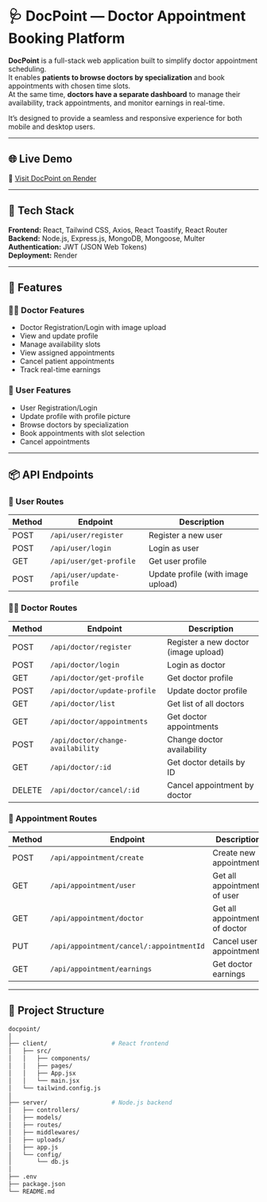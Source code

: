 # 🩺 DocPoint — Doctor Appointment Booking Platform

**DocPoint** is a full-stack web application built to simplify doctor appointment scheduling.  
It enables **patients to browse doctors by specialization** and book appointments with chosen time slots.  
At the same time, **doctors have a separate dashboard** to manage their availability, track appointments, and monitor earnings in real-time.

It’s designed to provide a seamless and responsive experience for both mobile and desktop users.

---

## 🌐 Live Demo

🔗 [Visit DocPoint on Render](https://docpoint.onrender.com/)

---

## 🧰 Tech Stack

**Frontend:** React, Tailwind CSS, Axios, React Toastify, React Router  
**Backend:** Node.js, Express.js, MongoDB, Mongoose, Multer  
**Authentication:** JWT (JSON Web Tokens)  
**Deployment:** Render

---

## 🔑 Features

### 👨‍⚕️ Doctor Features
- Doctor Registration/Login with image upload
- View and update profile
- Manage availability slots
- View assigned appointments
- Cancel patient appointments
- Track real-time earnings

### 👤 User Features
- User Registration/Login
- Update profile with profile picture
- Browse doctors by specialization
- Book appointments with slot selection
- Cancel appointments

---

## 📦 API Endpoints

### 👤 User Routes
| Method | Endpoint                   | Description                        |
|--------|----------------------------|------------------------------------|
| POST   | `/api/user/register`       | Register a new user                |
| POST   | `/api/user/login`          | Login as user                      |
| GET    | `/api/user/get-profile`    | Get user profile                   |
| POST   | `/api/user/update-profile` | Update profile (with image upload) |

### 👨‍⚕️ Doctor Routes
| Method | Endpoint                          | Description                          |
|--------|-----------------------------------|--------------------------------------|
| POST   | `/api/doctor/register`            | Register a new doctor (image upload) |
| POST   | `/api/doctor/login`               | Login as doctor                      |
| GET    | `/api/doctor/get-profile`         | Get doctor profile                   |
| POST   | `/api/doctor/update-profile`      | Update doctor profile                |
| GET    | `/api/doctor/list`                | Get list of all doctors              |
| GET    | `/api/doctor/appointments`        | Get doctor appointments              |
| POST   | `/api/doctor/change-availability` | Change doctor availability           |
| GET    | `/api/doctor/:id`                 | Get doctor details by ID             |
| DELETE | `/api/doctor/cancel/:id`          | Cancel appointment by doctor         |

### 📅 Appointment Routes
| Method | Endpoint                                  | Description                    |
|--------|-------------------------------------------|--------------------------------|
| POST   | `/api/appointment/create`                 | Create new appointment         |
| GET    | `/api/appointment/user`                   | Get all appointments of user   |
| GET    | `/api/appointment/doctor`                 | Get all appointments of doctor |
| PUT    | `/api/appointment/cancel/:appointmentId`  | Cancel user appointment        |
| GET    | `/api/appointment/earnings`               | Get doctor earnings            |

---

## 📁 Project Structure

```bash
docpoint/
│
├── client/                  # React frontend
│   ├── src/
│   │   ├── components/
│   │   ├── pages/
│   │   ├── App.jsx
│   │   └── main.jsx
│   └── tailwind.config.js
│
├── server/                  # Node.js backend
│   ├── controllers/
│   ├── models/
│   ├── routes/
│   ├── middlewares/
│   ├── uploads/
│   ├── app.js
│   └── config/
│       └── db.js
│
├── .env
├── package.json
└── README.md
